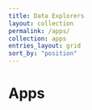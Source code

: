 ```yaml
---
title: Data Explorers
layout: collection
permalink: /apps/
collection: apps
entries_layout: grid
sort_by: "position"
---
```

# Apps
